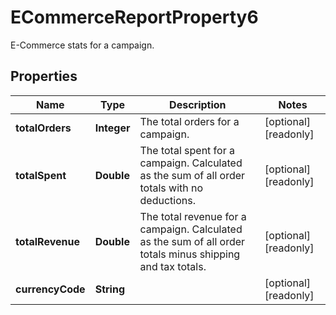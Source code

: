 

# ECommerceReportProperty6

E-Commerce stats for a campaign.

## Properties

| Name | Type | Description | Notes |
|------------ | ------------- | ------------- | -------------|
|**totalOrders** | **Integer** | The total orders for a campaign. |  [optional] [readonly] |
|**totalSpent** | **Double** | The total spent for a campaign. Calculated as the sum of all order totals with no deductions. |  [optional] [readonly] |
|**totalRevenue** | **Double** | The total revenue for a campaign. Calculated as the sum of all order totals minus shipping and tax totals. |  [optional] [readonly] |
|**currencyCode** | **String** |  |  [optional] [readonly] |



